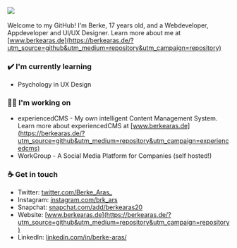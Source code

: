 <img src="https://github-readme-stats.vercel.app/api?username=BerkeAras&show_icons=true&count_private=true&theme=algolia"></img>
<br>
<br>
Welcome to my GitHub! I'm Berke, 17 years old, and a Webdeveloper, Appdeveloper and UI/UX Designer. Learn more about me at [www.berkearas.de](https://berkearas.de/?utm_source=github&utm_medium=repository&utm_campaign=repository)

### ✔️ I'm currently learning
- Psychology in UX Design

### 👨‍💻 I'm working on
- experiencedCMS - My own intelligent Content Management System. Learn more about experiencedCMS at [www.berkearas.de](https://berkearas.de/?utm_source=github&utm_medium=repository&utm_campaign=experiencedcms)
- WorkGroup - A Social Media Platform for Companies (self hosted!)

### ☕ Get in touch
- Twitter: [twitter.com/Berke_Aras_](https://twitter.com/Berke_Aras_)
- Instagram: [instagram.com/brk_ars](https://www.instagram.com/brk_ars/)
- Snapchat: [snapchat.com/add/berkearas20](http://snapchat.com/add/berkearas20)
- Website: [www.berkearas.de](https://berkearas.de/?utm_source=github&utm_medium=repository&utm_campaign=repository)
- LinkedIn: [linkedin.com/in/berke-aras/](https://www.linkedin.com/in/berke-aras/)
